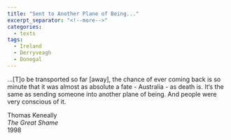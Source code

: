 ```yaml
---
title: "Sent to Another Plane of Being..."
excerpt_separator: "<!--more-->"
categories:
  - texts
tags:
  - Ireland
  - Derryveagh
  - Donegal
---
```

...[T]o be transported so far [away], the chance of ever coming back is so minute that it was almost as absolute a fate - Australia - as death is. It‘s the same as sending someone into another plane of being. And people were very conscious of it.  
<!--more-->
Thomas Keneally  
_The Great Shame_  
1998
